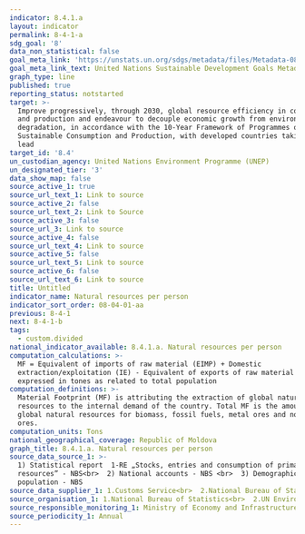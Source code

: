 ```yaml
---
indicator: 8.4.1.a
layout: indicator
permalink: 8-4-1-a
sdg_goal: '8'
data_non_statistical: false
goal_meta_link: 'https://unstats.un.org/sdgs/metadata/files/Metadata-08-04-01.pdf '
goal_meta_link_text: United Nations Sustainable Development Goals Metadata (PDF 4.0 MB)
graph_type: line
published: true
reporting_status: notstarted
target: >-
  Improve progressively, through 2030, global resource efficiency in consumption
  and production and endeavour to decouple economic growth from environmental
  degradation, in accordance with the 10-Year Framework of Programmes on
  Sustainable Consumption and Production, with developed countries taking the
  lead
target_id: '8.4'
un_custodian_agency: United Nations Environment Programme (UNEP)
un_designated_tier: '3'
data_show_map: false
source_active_1: true
source_url_text_1: Link to source
source_active_2: false
source_url_text_2: Link to Source
source_active_3: false
source_url_3: Link to source
source_active_4: false
source_url_text_4: Link to source
source_active_5: false
source_url_text_5: Link to source
source_active_6: false
source_url_text_6: Link to source
title: Untitled
indicator_name: Natural resources per person
indicator_sort_order: 08-04-01-aa
previous: 8-4-1
next: 8-4-1-b
tags:
  - custom.divided
national_indicator_available: 8.4.1.a. Natural resources per person
computation_calculations: >-
  MF = Equivalent of imports of raw material (EIMP) + Domestic
  extraction/exploitation (IE) - Equivalent of exports of raw material (EEMP),
  expressed in tones as related to total population
computation_definitions: >-
  Material Footprint (MF) is attributing the extraction of global natural
  resources to the internal demand of the country. Total MF is the amount of
  global natural resources for biomass, fossil fuels, metal ores and non-metal
  ores.
computation_units: Tons
national_geographical_coverage: Republic of Moldova
graph_title: 8.4.1.a. Natural resources per person
source_data_source_1: >-
  1) Statistical report  1-RE „Stocks, entries and consumption of primary energy
  resources” - NBS<br>  2) National accounts - NBS <br>  3) Demographic data on
  population - NBS
source_data_supplier_1: 1.Customs Service<br>  2.National Bureau of Statistics
source_organisation_1: 1.National Bureau of Statistics<br>  2.UN Environment Programme (UNEP)
source_responsible_monitoring_1: Ministry of Economy and Infrastructure
source_periodicity_1: Annual
---
```

